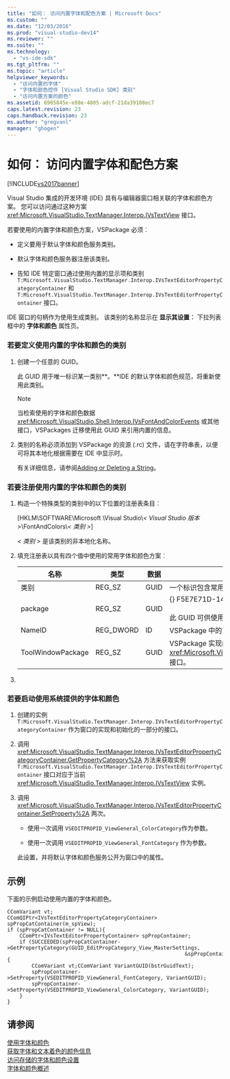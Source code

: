 ```yaml
---
title: "如何︰ 访问内置字体和配色方案 | Microsoft Docs"
ms.custom: ""
ms.date: "12/03/2016"
ms.prod: "visual-studio-dev14"
ms.reviewer: ""
ms.suite: ""
ms.technology: 
  - "vs-ide-sdk"
ms.tgt_pltfrm: ""
ms.topic: "article"
helpviewer_keywords: 
  - "访问内置的字体"
  - "字体和颜色控件 [Visual Studio SDK] 类别"
  - "访问内置方案的颜色"
ms.assetid: 6905845e-e88e-4805-adcf-21da39108ec7
caps.latest.revision: 23
caps.handback.revision: 23
ms.author: "gregvanl"
manager: "ghogen"
---
```

# 如何︰ 访问内置字体和配色方案
[!INCLUDE[vs2017banner](../code-quality/includes/vs2017banner.md)]

Visual Studio 集成的开发环境 \(IDE\) 具有与编辑器窗口相关联的字体和颜色方案。 您可以访问通过这种方案 <xref:Microsoft.VisualStudio.TextManager.Interop.IVsTextView> 接口。  
  
 若要使用的内置字体和颜色方案，VSPackage 必须︰  
  
-   定义要用于默认字体和颜色服务类别。  
  
-   默认字体和颜色服务器注册该类别。  
  
-   告知 IDE 特定窗口通过使用内置的显示项和类别 `T:Microsoft.VisualStudio.TextManager.Interop.IVsTextEditorPropertyCategoryContainer` 和 `T:Microsoft.VisualStudio.TextManager.Interop.IVsTextEditorPropertyContainer` 接口。  
  
 IDE 窗口的句柄作为使用生成类别。 该类别的名称显示在 **显示其设置︰** 下拉列表框中的 **字体和颜色** 属性页。  
  
### 若要定义使用内置的字体和颜色的类别  
  
1.  创建一个任意的 GUID。  
  
     此 GUID 用于唯一标识某一类别**。**IDE 的默认字体和颜色规范，将重新使用此类别。  
  
    > [!NOTE]
    >  当检索使用的字体和颜色数据 <xref:Microsoft.VisualStudio.Shell.Interop.IVsFontAndColorEvents> 或其他接口，VSPackages 迁移使用此 GUID 来引用内置的信息。  
  
2.  类别的名称必须添加到 VSPackage 的资源 \(.rc\) 文件，请在字符串表，以便可将其本地化根据需要在 IDE 中显示时。  
  
     有关详细信息，请参阅[Adding or Deleting a String](/visual-cpp/windows/adding-or-deleting-a-string)。  
  
### 若要注册使用内置的字体和颜色的类别  
  
1.  构造一个特殊类型的类别中的以下位置的注册表条目︰  
  
     \[HKLM\\SOFTWARE\\Microsoft \\Visual Studio\\*\< Visual Studio 版本 \>*\\FontAndColors\\*\< 类别 \>*\]  
  
     *\< 类别 \>* 是该类别的非本地化名称。  
  
2.  填充注册表以具有四个值中使用的常用字体和颜色方案︰  
  
    |名称|类型|数据|描述|  
    |--------|--------|--------|--------|  
    |类别|REG\_SZ|GUID|一个标识包含常用的字体和颜色方案的类别的任意 GUID。|  
    |package|REG\_SZ|GUID|{} F5E7E71D\-1401\-11D1\-883B\-0000F87579D2<br /><br /> 此 GUID 可供使用的默认字体和颜色配置的所有 Vspackage。|  
    |NameID|REG\_DWORD|ID|VSPackage 中的可本地化的类别名称的资源 ID。|  
    |ToolWindowPackage|REG\_SZ|GUID|VSPackage 实现的 GUID <xref:Microsoft.VisualStudio.TextManager.Interop.IVsTextView> 接口。|  
  
3.  
  
### 若要启动使用系统提供的字体和颜色  
  
1.  创建的实例 `T:Microsoft.VisualStudio.TextManager.Interop.IVsTextEditorPropertyCategoryContainer` 作为窗口的实现和初始化的一部分的接口。  
  
2.  调用 <xref:Microsoft.VisualStudio.TextManager.Interop.IVsTextEditorPropertyCategoryContainer.GetPropertyCategory%2A> 方法来获取实例 `T:Microsoft.VisualStudio.TextManager.Interop.IVsTextEditorPropertyContainer` 接口对应于当前 <xref:Microsoft.VisualStudio.TextManager.Interop.IVsTextView> 实例。  
  
3.  调用 <xref:Microsoft.VisualStudio.TextManager.Interop.IVsTextEditorPropertyContainer.SetProperty%2A> 两次。  
  
    -   使用一次调用 `VSEDITPROPID_ViewGeneral_ColorCategory`作为参数。  
  
    -   使用一次调用 `VSEDITPROPID_ViewGeneral_FontCategory` 作为参数。  
  
     此设置，并将默认字体和颜色服务公开为窗口中的属性。  
  
## 示例  
 下面的示例启动使用内置的字体和颜色。  
  
```  
CComVariant vt;  
CComQIPtr<IVsTextEditorPropertyCategoryContainer> spPropCatContainer(m_spView);  
if (spPropCatContainer != NULL){  
    CComPtr<IVsTextEditorPropertyContainer> spPropContainer;  
    if (SUCCEEDED(spPropCatContainer->GetPropertyCategory(GUID_EditPropCategory_View_MasterSettings,   
                                                          &spPropContainer))){  
        CComVariant vt;CComVariant VariantGUID(bstrGuidText);  
        spPropContainer->SetProperty(VSEDITPROPID_ViewGeneral_FontCategory, VariantGUID);  
        spPropContainer->SetProperty(VSEDITPROPID_ViewGeneral_ColorCategory, VariantGUID);  
    }  
}  
```  
  
## 请参阅  
 [使用字体和颜色](../extensibility/using-fonts-and-colors.md)   
 [获取字体和文本着色的颜色信息](../extensibility/getting-font-and-color-information-for-text-colorization.md)   
 [访问存储的字体和颜色设置](../extensibility/accessing-stored-font-and-color-settings.md)   
 [字体和颜色概述](../extensibility/font-and-color-overview.md)